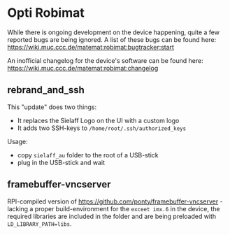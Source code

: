 Opti Robimat
============

While there is ongoing development on the device happening, quite a few reported bugs are being ignored. A list of these bugs can be found here: https://wiki.muc.ccc.de/matemat:robimat:bugtracker:start

An inofficial changelog for the device's software can be found here: https://wiki.muc.ccc.de/matemat:robimat:changelog

rebrand_and_ssh
---------------
This "update" does two things:
- It replaces the Sielaff Logo on the UI with a custom logo
- It adds two SSH-keys to `/home/root/.ssh/authorized_keys`

Usage:
* copy `sielaff_au` folder to the root of a USB-stick
* plug in the USB-stick and wait

framebuffer-vncserver
---------------------
RPI-compiled version of https://github.com/ponty/framebuffer-vncserver - lacking a proper build-environment for the `exceet imx.6` in the device, the required libraries are included in the folder and are being preloaded with `LD_LIBRARY_PATH=libs`.
